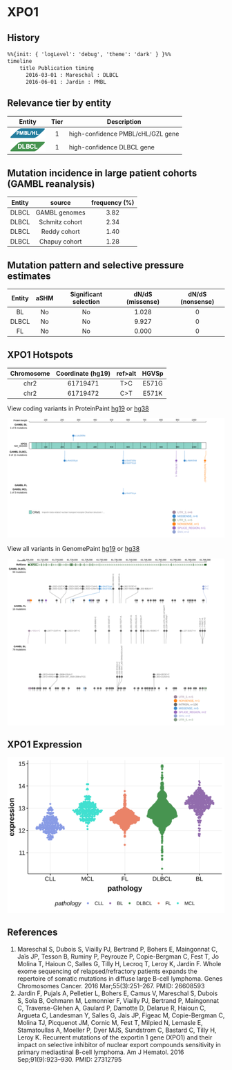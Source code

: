 # XPO1
## History
```mermaid
%%{init: { 'logLevel': 'debug', 'theme': 'dark' } }%%
timeline
    title Publication timing
      2016-03-01 : Mareschal : DLBCL
      2016-06-01 : Jardin : PMBL
```
## Relevance tier by entity

|Entity|Tier|Description               |
|:------:|:----:|--------------------------|
|![PMBL](images/icons/PMBL_tier1.png)|1|high-confidence PMBL/cHL/GZL gene|
|![DLBCL](images/icons/DLBCL_tier1.png) |1   |high-confidence DLBCL gene|

## Mutation incidence in large patient cohorts (GAMBL reanalysis)

|Entity|source        |frequency (%)|
|:------:|:--------------:|:-------------:|
|DLBCL |GAMBL genomes |3.82         |
|DLBCL |Schmitz cohort|2.34         |
|DLBCL |Reddy cohort  |1.40         |
|DLBCL |Chapuy cohort |1.28         |

## Mutation pattern and selective pressure estimates

|Entity|aSHM|Significant selection|dN/dS (missense)|dN/dS (nonsense)|
|:------:|:----:|:---------------------:|:----------------:|:----------------:|
|BL    |No  |No                   |1.028           |0               |
|DLBCL |No  |No                   |9.927           |0               |
|FL    |No  |No                   |0.000           |0               |


 ## XPO1 Hotspots

| Chromosome |Coordinate (hg19) | ref>alt | HGVSp | 
 | :---:| :---: | :--: | :---: |
| chr2 | 61719471 | T>C | E571G |
| chr2 | 61719472 | C>T | E571K |

View coding variants in ProteinPaint [hg19](https://morinlab.github.io/LLMPP/GAMBL/XPO1_protein.html)  or [hg38](https://morinlab.github.io/LLMPP/GAMBL/XPO1_protein_hg38.html)

![image](images/proteinpaint/XPO1_NM_003400.svg)

View all variants in GenomePaint [hg19](https://morinlab.github.io/LLMPP/GAMBL/XPO1.html)  or [hg38](https://morinlab.github.io/LLMPP/GAMBL/XPO1_hg38.html)

![image](images/proteinpaint/XPO1.svg)
## XPO1 Expression
![image](images/gene_expression/XPO1_by_pathology.svg)
<!-- ORIGIN: mareschalWholeExomeSequencing2016 -->
<!-- DLBCL: mareschalWholeExomeSequencing2016 -->
<!-- PMBL: jardinRecurrentMutationsExportin2016a -->
## References
1.  Mareschal S, Dubois S, Viailly PJ, Bertrand P, Bohers E, Maingonnat C, Jaïs JP, Tesson B, Ruminy P, Peyrouze P, Copie-Bergman C, Fest T, Jo Molina T, Haioun C, Salles G, Tilly H, Lecroq T, Leroy K, Jardin F. Whole exome sequencing of relapsed/refractory patients expands the repertoire of somatic mutations in diffuse large B-cell lymphoma. Genes Chromosomes Cancer. 2016 Mar;55(3):251–267. PMID: 26608593
2.  Jardin F, Pujals A, Pelletier L, Bohers E, Camus V, Mareschal S, Dubois S, Sola B, Ochmann M, Lemonnier F, Viailly PJ, Bertrand P, Maingonnat C, Traverse-Glehen A, Gaulard P, Damotte D, Delarue R, Haioun C, Argueta C, Landesman Y, Salles G, Jais JP, Figeac M, Copie-Bergman C, Molina TJ, Picquenot JM, Cornic M, Fest T, Milpied N, Lemasle E, Stamatoullas A, Moeller P, Dyer MJS, Sundstrom C, Bastard C, Tilly H, Leroy K. Recurrent mutations of the exportin 1 gene (XPO1) and their impact on selective inhibitor of nuclear export compounds sensitivity in primary mediastinal B-cell lymphoma. Am J Hematol. 2016 Sep;91(9):923–930. PMID: 27312795
